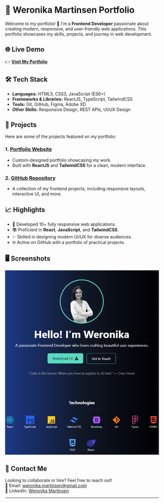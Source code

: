 # 🌟 Weronika Martinsen Portfolio

Welcome to my portfolio! 🚀 I'm a **Frontend Developer** passionate about creating modern, responsive, and user-friendly web applications. This portfolio showcases my skills, projects, and journey in web development.

## 🌐 Live Demo

👉 **[Visit My Portfolio](https://portfolio-martinsen.netlify.app/)**

## 🛠️ Tech Stack

- **Languages:** HTML5, CSS3, JavaScript (ES6+)
- **Frameworks & Libraries:** ReactJS, TypeScript, TailwindCSS
- **Tools:** Git, GitHub, Figma, Adobe XD
- **Other Skills:** Responsive Design, REST APIs, UI/UX Design

## 📂 Projects

Here are some of the projects featured on my portfolio:

### 1. [Portfolio Website](https://weronikamartinsen.netlify.app/)

- Custom-designed portfolio showcasing my work.
- Built with **ReactJS** and **TailwindCSS** for a clean, modern interface.

### 2. [GitHub Repository](https://github.com/weronikamartinsen)

- A collection of my frontend projects, including responsive layouts, interactive UI, and more.

## 📈 Highlights

- 🚀 Developed 10+ fully responsive web applications.
- 📚 Proficient in **React**, **JavaScript**, and **TailwindCSS**.
- ✨ Skilled in designing modern UI/UX for diverse audiences.
- 🌐 Active on GitHub with a portfolio of practical projects.

## 🖥️ Screenshots

![Screenshot 1](./src/images/printscreen.png)

## 🤝 Contact Me

Looking to collaborate or hire? Feel free to reach out!  
📧 Email: [weronika.martinsen@gmail.com](mailto:wb3167@gmail.com)  
🔗 LinkedIn: [Weronika Martinsen](https://www.linkedin.com/in/weronikamartinsen)

---
